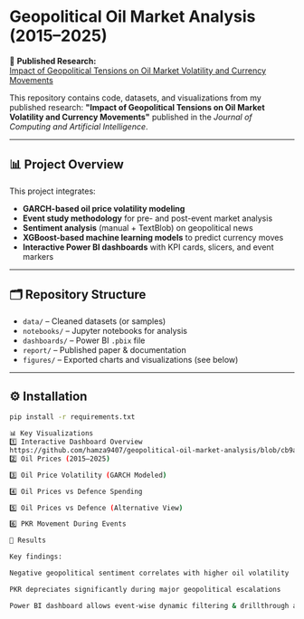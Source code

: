 # Geopolitical Oil Market Analysis (2015–2025)

📖 **Published Research:**  
[Impact of Geopolitical Tensions on Oil Market Volatility and Currency Movements](https://jccair.org/index.php/jcai/article/view/3)

This repository contains code, datasets, and visualizations from my published research:
**"Impact of Geopolitical Tensions on Oil Market Volatility and Currency Movements"**
published in the *Journal of Computing and Artificial Intelligence*.

---

## 📊 Project Overview
This project integrates:
- **GARCH-based oil price volatility modeling**
- **Event study methodology** for pre- and post-event market analysis
- **Sentiment analysis** (manual + TextBlob) on geopolitical news
- **XGBoost-based machine learning models** to predict currency moves
- **Interactive Power BI dashboards** with KPI cards, slicers, and event markers

---

## 🗂 Repository Structure
- `data/` – Cleaned datasets (or samples)
- `notebooks/` – Jupyter notebooks for analysis
- `dashboards/` – Power BI `.pbix` file
- `report/` – Published paper & documentation
- `figures/` – Exported charts and visualizations (see below)

---

## ⚙️ Installation
```bash
pip install -r requirements.txt

📊 Key Visualizations
1️⃣ Interactive Dashboard Overview
https://github.com/hamza9407/geopolitical-oil-market-analysis/blob/cb9a997c35a1ff7721dc96ae0a9254926ac2b5fa/dashboard.png
2️⃣ Oil Prices (2015–2025)

3️⃣ Oil Price Volatility (GARCH Modeled)

4️⃣ Oil Prices vs Defence Spending

5️⃣ Oil Prices vs Defence (Alternative View)

6️⃣ PKR Movement During Events

📑 Results

Key findings:

Negative geopolitical sentiment correlates with higher oil volatility

PKR depreciates significantly during major geopolitical escalations

Power BI dashboard allows event-wise dynamic filtering & drillthrough analysis
